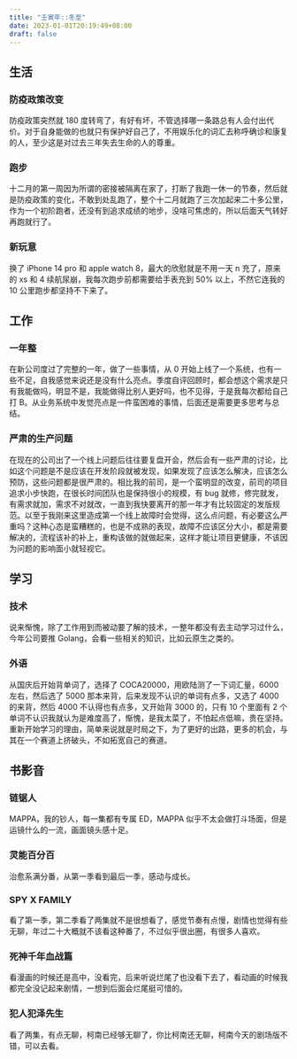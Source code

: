 ```yaml
---
title: "壬寅年::冬至"
date: 2023-01-01T20:19:49+08:00
draft: false
---
```


## 生活

### 防疫政策改变

防疫政策突然就 180 度转弯了，有好有坏，不管选择哪一条路总有人会付出代价。对于自身能做的也就只有保护好自己了，不用娱乐化的词汇去称呼确诊和康复的人，至少这是对过去三年失去生命的人的尊重。

### 跑步

十二月的第一周因为所谓的密接被隔离在家了，打断了我跑一休一的节奏，然后就是防疫政策的变化，不敢到处乱跑了，整个十二月就跑了三次加起来二十多公里，作为一个初阶跑者，还没有到追求成绩的地步，没啥可焦虑的，所以后面天气转好再跑就行了。

### 新玩意

换了 iPhone 14 pro 和 apple watch 8，最大的欣慰就是不用一天 n 充了，原来的 xs 和 4 续航尿崩，我每次跑步前都需要给手表充到 50% 以上，不然它连我的 10 公里跑步都坚持不下来了。

## 工作

### 一年整

在新公司度过了完整的一年，做了一些事情，从 0 开始上线了一个系统，也有一些不足，自我感觉来说还是没有什么亮点。季度自评回顾时，都会想这个需求是只有我能做吗，明显不是，我能做得比别人更好吗，也不见得，于是我每次都给自己打 B。从业务系统中发觉亮点是一件蛮困难的事情，后面还是需要更多思考与总结。

### 严肃的生产问题

在现在的公司出了一个线上问题后往往要复盘开会，然后会有一些严肃的讨论，比如这个问题是不是应该在开发阶段就被发现，如果发现了应该怎么解决，应该怎么预防，这些问题都是很严肃的。相比我的前司，是一个蛮明显的改变，前司的项目追求小步快跑，在很长时间团队也是保持很小的规模，有 bug 就修，修完就发，有需求就加，需求不对就改，一直到我快要离开的那一年才有比较固定的发版规范。以至于我刚来这里造成第一个线上故障时会觉得，这么点问题，有必要这么严重吗？这种心态是蛮糟糕的，也是不成熟的表现，故障不应该区分大小，都是需要解决的，流程该补的补上，重构该做的就做起来，这样才能让项目更健康，不该因为问题的影响面小就轻视它。

## 学习

### 技术

说来惭愧，除了工作用到而被动要了解的技术，一整年都没有去主动学习过什么，今年公司要推 Golang，会看一些相关的知识，比如云原生之类的。

### 外语

从国庆后开始背单词了，选择了 COCA20000，用欧陆测了一下词汇量，6000 左右，然后选了 5000 那本来背，后来发现不认识的单词有点多，又选了 4000 的来背，然后 4000 不认得也有点多，又开始背 3000 的，只有 10 个里面有 2 个单词不认识我就认为是难度高了，惭愧，是我太菜了，不怕起点低嘛，贵在坚持。重新开始学习的理由，简单来说就是时局之下，为了更好的出路，更多的机会，与其在一个赛道上挤破头，不如拓宽自己的赛道。

## 书影音

### 链锯人

MAPPA，我的钞人，每一集都有专属 ED，MAPPA 似乎不太会做打斗场面，但是运镜什么的一流，画面镜头感十足。

### 灵能百分百

治愈系满分番，从第一季看到最后一季，感动与成长。

### SPY X FAMILY

看了第一季，第二季看了两集就不是很想看了，感觉节奏有点慢，剧情也觉得有些无聊，年过二十大概就不该看这种番了，不过似乎很出圈，有很多人喜欢。

### 死神千年血战篇

看漫画的时候还是高中，没看完，后来听说烂尾了也没看下去了，看动画的时候我都完全没记起来剧情，一想到后面会烂尾挺可惜的。

### 犯人犯泽先生

看了两集，有点无聊，柯南已经够无聊了，你比柯南还无聊，柯南今天的剧场版不错，可以去看。
